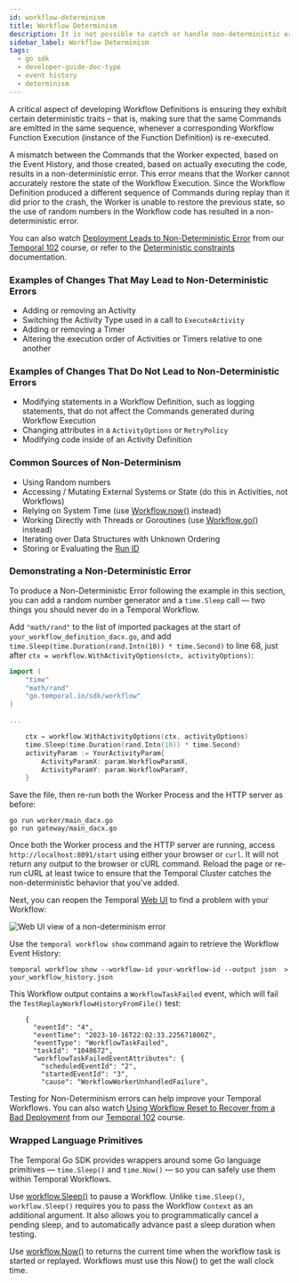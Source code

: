 ```yaml
---
id: workflow-determinism
title: Workflow Determinism
description: It is not possible to catch or handle non-deterministic errors in your Workflow code, so the best approach is to avoid them in the first place. Temporal helps avoid non-deterministic errors by wrapping some Go language primitives.
sidebar_label: Workflow Determinism
tags:
  - go sdk
  - developer-guide-doc-type
  - event history
  - determinism
---
```


A critical aspect of developing Workflow Definitions is ensuring they exhibit certain deterministic traits – that is, making sure that the same Commands are emitted in the same sequence, whenever a corresponding Workflow Function Execution (instance of the Function Definition) is re-executed.

A mismatch between the Commands that the Worker expected, based on the Event History, and those created, based on actually executing the code, results in a non-deterministic error. This error means that the Worker cannot accurately restore the state of the Workflow Execution. Since the Workflow Definition produced a different sequence of Commands during replay than it did prior to the crash, the Worker is unable to restore the previous state, so the use of random numbers in the Workflow code has resulted in a non-deterministic error.

You can also watch [Deployment Leads to Non-Deterministic Error](https://www.youtube.com/embed/8DkMdaUu0vQ?rel=0&iv_load_policy=3&modestbranding=1&showse) from our [Temporal 102](https://learn.temporal.io/courses/temporal_102/go) course, or refer to the [Deterministic constraints](https://docs.temporal.io/workflows#deterministic-constraints) documentation.

### Examples of Changes That May Lead to Non-Deterministic Errors

- Adding or removing an Activity
- Switching the Activity Type used in a call to `ExecuteActivity`
- Adding or removing a Timer
- Altering the execution order of Activities or Timers relative to one another

### Examples of Changes That Do Not Lead to Non-Deterministic Errors

- Modifying statements in a Workflow Definition, such as logging statements, that do not affect the Commands generated during Workflow Execution
- Changing attributes in a `ActivityOptions` or `RetryPolicy`
- Modifying code inside of an Activity Definition

### Common Sources of Non-Determinism

- Using Random numbers
- Accessing / Mutating External Systems or State (do this in Activities, not Workflows)
- Relying on System Time (use [Workflow.now()](https://pkg.go.dev/go.temporal.io/sdk/workflow#Now) instead)
- Working Directly with Threads or Goroutines (use [Workflow.go()](https://pkg.go.dev/go.temporal.io/sdk/workflow#Go) instead)
- Iterating over Data Structures with Unknown Ordering
- Storing or Evaluating the [Run ID](https://docs.temporal.io/workflows#run-id)

### Demonstrating a Non-Deterministic Error

To produce a Non-Deterministic Error following the example in this section, you can add a random number generator and a `time.Sleep` call — two things you should never do in a Temporal Workflow.

Add `"math/rand"` to the list of imported packages at the start of `your_workflow_definition_dacx.go`, and add `time.Sleep(time.Duration(rand.Intn(10)) * time.Second)` to line 68, just after `ctx = workflow.WithActivityOptions(ctx, activityOptions)`:

```go
import (
	"time"
	"math/rand"
	"go.temporal.io/sdk/workflow"
)

...

	ctx = workflow.WithActivityOptions(ctx, activityOptions)
	time.Sleep(time.Duration(rand.Intn(10)) * time.Second)  
	activityParam := YourActivityParam{
		ActivityParamX: param.WorkflowParamX,
		ActivityParamY: param.WorkflowParamY,
	}
```

Save the file, then re-run both the Worker Process and the HTTP server as before:

```shell
go run worker/main_dacx.go
go run gateway/main_dacx.go
```

Once both the Worker process and the HTTP server are running, access `http://localhost:8091/start` using either your browser or `curl`. It will not return any output to the browser or cURL command. Reload the page or re-run cURL at least twice to ensure that the Temporal Cluster catches the non-deterministic behavior that you've added.

Next, you can reopen the Temporal [Web UI](http://localhost:8233/) to find a problem with your Workflow:

![Web UI view of a non-determinism error](/img/deterministic-failure.png)

Use the `temporal workflow show` command again to retrieve the Workflow Event History:

```shell
temporal workflow show --workflow-id your-workflow-id --output json  > your_workflow_history.json
```

This Workflow output contains a `WorkflowTaskFailed` event, which will fail the `TestReplayWorkflowHistoryFromFile()` test:

```output
    {
      "eventId": "4",
      "eventTime": "2023-10-16T22:02:33.225671800Z",
      "eventType": "WorkflowTaskFailed",
      "taskId": "1048672",
      "workflowTaskFailedEventAttributes": {
        "scheduledEventId": "2",
        "startedEventId": "3",
        "cause": "WorkflowWorkerUnhandledFailure",
```

Testing for Non-Determinism errors can help improve your Temporal Workflows. You can also watch [Using Workflow Reset to Recover from a Bad Deployment](https://www.youtube.com/embed/wKnGbukEppI?rel=0&iv_load_policy=3&modestbranding=1&showsearch=0&showinfo=0&wmode=transparent) from our [Temporal 102](https://learn.temporal.io/courses/temporal_102/go) course.

### Wrapped Language Primitives

The Temporal Go SDK provides wrappers around some Go language primitives — `time.Sleep()` and `time.Now()` — so you can safely use them within Temporal Workflows.

Use [workflow.Sleep()](https://pkg.go.dev/go.temporal.io/sdk/workflow#Sleep) to pause a Workflow. Unlike `time.Sleep()`, `workflow.Sleep()` requires you to pass the Workflow `Context` as an additional argument. It also allows you to programmatically cancel a pending sleep, and to automatically advance past a sleep duration when testing.

Use [workflow.Now()](https://pkg.go.dev/go.temporal.io/sdk/workflow#Now) to returns the current time when the workflow task is started or replayed. Workflows must use this Now() to get the wall clock time.